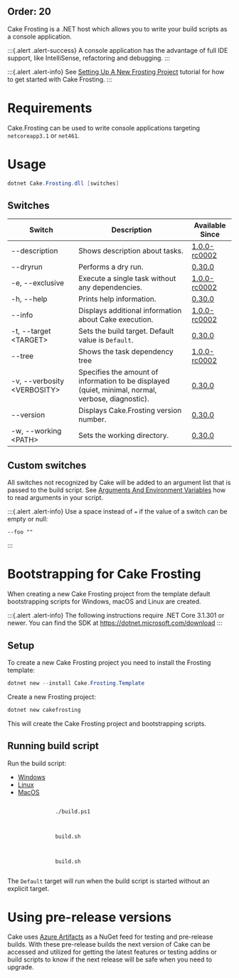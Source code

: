 Order: 20
---

Cake Frosting is a .NET host which allows you to write your build scripts as a console application.

:::{.alert .alert-success}
A console application has the advantage of full IDE support, like IntelliSense, refactoring and debugging.
:::

:::{.alert .alert-info}
See [Setting Up A New Frosting Project](/docs/getting-started/setting-up-a-new-frosting-project) tutorial for how to get started with Cake Frosting.
:::

# Requirements

Cake.Frosting can be used to write console applications targeting `netcoreapp3.1` or `net461`.

# Usage

```powershell
dotnet Cake.Frosting.dll [switches]
```

## Switches

| Switch                            | Description                                                                                        | Available Since |
|-----------------------------------|----------------------------------------------------------------------------------------------------|-----------------|
| --description                     | Shows description about tasks.                                                                     | [1.0.0-rc0002]  |
| --dryrun                          | Performs a dry run.                                                                                | [0.30.0]        |
| -e, --exclusive                   | Execute a single task without any dependencies.                                                    | [1.0.0-rc0002]  |
| -h, --help                        | Prints help information.                                                                           | [0.30.0]        |
| --info                            | Displays additional information about Cake execution.                                              | [1.0.0-rc0002]  |
| -t, --target &lt;TARGET&gt;       | Sets the build target. Default value is `Default`.                                                 | [0.30.0]        |
| --tree                            | Shows the task dependency tree                                                                     | [1.0.0-rc0002]  |
| -v, --verbosity &lt;VERBOSITY&gt; | Specifies the amount of information to be displayed (quiet, minimal, normal, verbose, diagnostic). | [0.30.0]        |
| --version                         | Displays Cake.Frosting version number.                                                             | [0.30.0]        |
| -w, --working &lt;PATH&gt;        | Sets the working directory.                                                                        | [0.30.0]        |

[0.30.0]: https://github.com/cake-build/cake/releases/tag/v0.30.0
[1.0.0-rc0002]: https://github.com/cake-build/cake/releases/tag/v1.0.0-rc0002

## Custom switches

All switches not recognized by Cake will be added to an argument list that is passed to the build script.
See [Arguments And Environment Variables](../../writing-builds/args-and-environment-vars#arguments) how to read arguments in your script.

:::{.alert .alert-info}
Use a space instead of `=` if the value of a switch can be empty or null:

```
--foo ""
```
:::

# Bootstrapping for Cake Frosting

When creating a new Cake Frosting project from the template default bootstrapping scripts for Windows, macOS and Linux are created.

:::{.alert .alert-info}
The following instructions require .NET Core 3.1.301 or newer.
You can find the SDK at https://dotnet.microsoft.com/download
:::

## Setup

To create a new Cake Frosting project you need to install the Frosting template:

```powershell
dotnet new --install Cake.Frosting.Template
```

Create a new Frosting project:

```powershell
dotnet new cakefrosting
```

This will create the Cake Frosting project and bootstrapping scripts.

## Running build script

Run the build script:

<ul class="nav nav-tabs">
    <li class="active"><a data-toggle="tab" href="#windows">Windows</a></li>
    <li><a data-toggle="tab" href="#linux">Linux</a></li>
    <li><a data-toggle="tab" href="#macos">MacOS</a></li>
</ul>

<div class="tab-content">
    <div id="windows" class="tab-pane fade in active">
        <p>
            <code class="language-powershell hljs">
               ./build.ps1
            </code>
        </p>
    </div>
    <div id="linux" class="tab-pane fade">
        <p>
            <code class="language-bash hljs">
               build.sh
            </code>
        </p>
    </div>
    <div id="macos" class="tab-pane fade">
        <p>
            <code class="language-bash hljs">
               build.sh
            </code>
        </p>
    </div>
</div>

The `Default` target will run when the build script is started without an explicit target.

# Using pre-release versions

Cake uses [Azure Artifacts](https://dev.azure.com/cake-build/Cake/_packaging?_a=package&feed=cake&package=Cake.Frosting&protocolType=NuGet) as a NuGet feed for testing and pre-release builds.
With these pre-release builds the next version of Cake can be accessed and utilized for getting the latest features or testing addins or build scripts to know if the next release will be safe when you need to upgrade.
